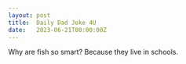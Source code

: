 ```yaml
---
layout: post
title:  Daily Dad Joke 4U
date:   2023-06-21T00:00:00Z
---
```

Why are fish so smart? Because they live in schools.
